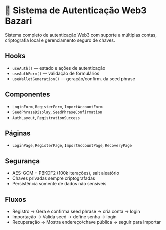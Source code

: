 # 🔐 Sistema de Autenticação Web3 Bazari

Sistema completo de autenticação Web3 com suporte a múltiplas contas, criptografia local e gerenciamento seguro de chaves.

## Hooks
- `useAuth()` — estado e ações de autenticação
- `useAuthForm()` — validação de formulários
- `useWalletGeneration()` — geração/confirm. da seed phrase

## Componentes
- `LoginForm`, `RegisterForm`, `ImportAccountForm`
- `SeedPhraseDisplay`, `SeedPhraseConfirmation`
- `AuthLayout`, `RegistrationSuccess`

## Páginas
- `LoginPage`, `RegisterPage`, `ImportAccountPage`, `RecoveryPage`

## Segurança
- AES-GCM + PBKDF2 (100k iterações), salt aleatório
- Chaves privadas sempre criptografadas
- Persistência somente de dados não sensíveis

## Fluxos
- Registro → Gera e confirma seed phrase → cria conta → login
- Importação → Valida seed → define senha → login
- Recuperação → Mostra endereço/chave pública → seguir para Importar
